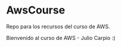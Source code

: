 # AwsCourse
Repo para los recursos del curso de AWS. 

Bienvenido al curso de AWS - Julio Carpio :) 